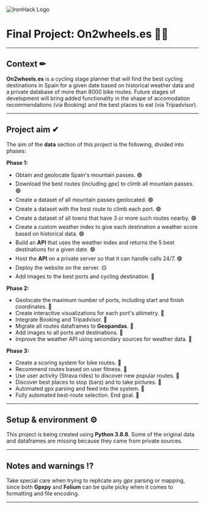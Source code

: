 ![IronHack Logo](https://s3-eu-west-1.amazonaws.com/ih-materials/uploads/upload_d5c5793015fec3be28a63c4fa3dd4d55.png)

# Final Project: On2wheels.es 🚴‍♂️


---


## Context ✏

**On2wheels.es** is a cycling stage planner that will find the best cycling destinations in Spain for a given date based on historical weather data and a private database of more than 8000 bike routes. Future stages of development will bring added functionality in the shape of accomodation recommendations (via Booking) and the best places to eat (via Tripadvisor).


---


## Project aim ✔

The aim of the **data** section of this project is the following, divided into phases:

**Phase 1:**

  - Obtain and geolocate Spain's mountain passes. 🟢
  - Download the best routes (including *gpx*) to climb all mountain passes. 🟢
  - Create a dataset of all mountain passes geolocated. 🟢
  - Create a dataset with the best route to climb each port. 🟢
  - Create a dataset of all towns that have 3 or more such routes nearby. 🟢
  - Create a custom weather index to give each destination a weather score based on historical data. 🟢
  - Build an **API** that uses the weather index and returns the 5 best destinations for a given date. 🟢
  - Host the **API** on a private server so that it can handle calls 24/7. 🟢
  - Deploy the website on the server. 🟡
  - Add images to the best ports and cycling destination. 🔴

**Phase 2:**

  - Geolocate the maximum number of ports, including start and finish coordinates. 🔴
  - Create interactive visualizations for each port's altimetry. 🔴
  - Integrate Booking and Tripadvisor. 🔴
  - Migrate all routes dataframes to **Geopandas**. 🔴
  - Add images to all ports and destinations. 🔴
  - Improve the weather API using secondary sources for weather data. 🔴
 
**Phase 3:**

  - Create a scoring system for bike routes. 🔴
  - Recommend routes based on user fitness. 🔴
  - Use user activity (Strava rides) to discover new popular routes. 🔴
  - Discover best places to stop (bars) and to take pictures. 🔴
  - Automated gpx parsing and feed into the system. 🔴
  - Fully automated best-route selection. End goal. 🔴


---


## Setup & environment ⚙

This project is being created using **Python 3.8.8**. Some of the original data and dataframes are missing because they came from private sources.


---


## Notes and warnings ⁉

Take special care when trying to replicate any *gpx* parsing or mapping, since both **Gpxpy** and **Folium** can be quite picky when it comes to formatting and file encoding.

---
